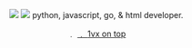 <p align="center">
<img src="https://cdn.discordapp.com/attachments/847980368162324521/847985686942318651/ezgif.com-gif-maker_7.gif
<p align="center">
<img src="https://komarev.com/ghpvc/?username=1vxontop&color=000000
</p>
<p align="center">
python, javascript, go, & html developer.
<p align="center"> 
   ﹒
    <a href="https://discord.gg/XrJ46znYt discord</a>
   ﹒
    <a href="https://github.com/1vxontop github</a>
   ﹒
    <a href="http://1vx2rich.ml/ website</a>
   ﹒
</p>
<p align="center">1vx on top</p>
